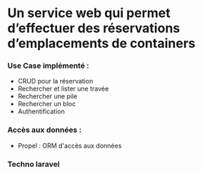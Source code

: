 # Un service web qui permet d’effectuer des réservations d’emplacements de containers


### Use Case implémenté :
- CRUD pour la réservation
- Rechercher et lister une travée
- Rechercher une pile
- Rechercher un bloc
- Authentification

### Accès aux données :
- Propel : ORM d'accès aux données

### Techno laravel
